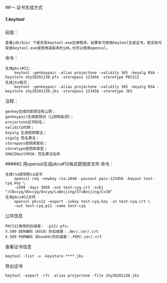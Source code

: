 ##一.证书生成方式
##### 1.keytool
前提：     

    查看jdk/bin/ 下是否有keytool.exe应用程序。如果有可使用keytool生成证书。若没有可安装keytool.exe或使用高版本的jdk,也可以使用openssl。  
命令： 
    
    生成pkcs#12:
        keytool -genkeypair -alias projectone -validity 365 -keyalg RSA -keystore zhy20201130.pfx -storepass 123456 -storetype PKCS12    
    生成jks格式：
        keytool -genkeypair -alias projectone -validity 365 -keyalg RSA -keystore zhy20201130.jks -storepass 123456 -storetype JKS
注释：
    
    genkey生成的密钥没有公钥；  
    genkeypair生成密钥对（公钥和私钥）；
    projectone证书别名；
    validity时效；
    keyalg 生成密钥算法；
    sigalg 签名算法；
    storepass密钥库密码；
    storetype密钥库类型；
    SHA256withRSA：签名算法名称
#####2.用openssl生成pkcs#12格式密钥库文件
命令：
    
    生成rsa密钥和ca证书
        openssl req -newkey rsa:2048 -passout pass:123456 -keyout test-cyq.key \
        -x509 -days 3650 -out test-cyq.crt -subj "/CN=cyq/OU=cyq/O=cyq/L=Beijing/ST=Beijing/C=CN"  
    生成pkcs#12文件
        openssl pkcs12 -export -inkey test-cyq.key -in test-cyq.crt \
        -out test-cyq.p12 -name test-cyq  
公共信息    

    PKCS12常用的后缀是： .p12/.pfx;
    X.509 DER编码（ASCⅡ）的后缀是：.der/.cer/.crt
    X.509 PAM编码（Base64)的后缀是：.PEM/.cer/.crt     
查看证书信息  
  
    keytool -list -v -keystore ****.jks  
导出证书  
    
    keytool -export -rfc -alias projectone -file zhy20201130.jks
        